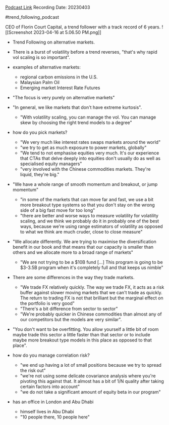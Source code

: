 
[Podcast Link](https://podcasts.apple.com/in/podcast/top-traders-unplugged/id888420325?i=1000607131433)
Recording Date: 20230403

#trend_following_podcast

CEO of Florin Court Capital, a trend follower with a track record of 6 years. ![[Screenshot 2023-04-16 at 5.06.50 PM.png]]

- Trend Following on alternative markets.
- There is a burst of volatility before a trend reverses, "that's why rapid vol scaling is so important".
- examples of alternative markets:
	- regional carbon emissions in the U.S.
	- Malaysian Palm Oil
	- Emerging market Interest Rate Futures

- "The focus is very purely on alternative markets"
- "In general, we like markets that don't have extreme kurtosis".
	- "With volatility scaling, you can manage the vol. You can manage skew by choosing the right trend models to a degree"

- how do you pick markets?
	- "We very much like interest rates swaps markets around the world"
	- "we try to get as much exposure to power markets, globally"
	- "We tend to not emphasise equities very much. It's our experience that CTAs that delve deeply into equities don't usually do as well as specialised equity managers"
	- "very involved with the Chinese commodities markets. They're liquid, they're big."

- "We have a whole range of smooth momentum and breakout, or jump momentum"
	- "in some of the markets that can move far and fast, we use a bit more breakout type systems so that you don't stay on the wrong side of a big fast move for too long"
	- "there are better and worse ways to measure volatility for volatility scaling, and we think we probably do it in probably one of the best ways, because we're using range estimators of volatility as opposed to what we think are much cruder, close to close measure"
- "We allocate differently. We are trying to maximise the diversification benefit in our book and that means that our capacity is smaller than others and we allocate more to a broad range of markets"
	- "We are not trying to be a $10B fund [...] This program is going to be $3-3.5B program when it's completely full and that keeps us nimble"

- There are some differences in the way they trade markets.
	- "We trade FX relatively quickly. The way we trade FX, it acts as a risk buffer against slower moving markets that we can't trade as quickly. The return to trading FX is not that brilliant but the marginal effect on the portfolio is very good"
	- "There's a bit difference from sector to sector"
	- "We're probably quicker in Chinese commodities than almost any of our competitors but the models are very similar". 
- "You don't want to be overfitting. You allow yourself a little bit of room maybe trade this sector a little faster than that sector or to include maybe more breakout type models in this place as opposed to that place".

- how do you manage correlation risk?
	- "we end up having a lot of small positions because we try to spread the risk out"
	- "we're not using some delicate covariance analysis where you're pivoting this against that. It almost has a bit of 1/N quality after taking certain factors into account"
	- "we do not take a significant amount of equity beta in our program"

- has an office in London and Abu Dhabi
	- himself lives in Abu Dhabi
	- "10 people there, 10 people here"

